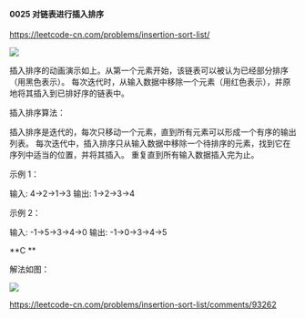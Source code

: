 #### 0025 对链表进行插入排序

https://leetcode-cn.com/problems/insertion-sort-list/

![](https://github.com/hairrrrr/1200_Problems/blob/master/01%20%E7%BA%BF%E6%80%A7%E8%A1%A8%E5%92%8C%E9%93%BE%E8%A1%A8/0025%20%E5%AF%B9%E9%93%BE%E8%A1%A8%E8%BF%9B%E8%A1%8C%E6%8F%92%E5%85%A5%E6%8E%92%E5%BA%8F/1.gif)

插入排序的动画演示如上。从第一个元素开始，该链表可以被认为已经部分排序（用黑色表示）。
每次迭代时，从输入数据中移除一个元素（用红色表示），并原地将其插入到已排好序的链表中。

 

插入排序算法：

插入排序是迭代的，每次只移动一个元素，直到所有元素可以形成一个有序的输出列表。
每次迭代中，插入排序只从输入数据中移除一个待排序的元素，找到它在序列中适当的位置，并将其插入。
重复直到所有输入数据插入完为止。


示例 1：

输入: 4->2->1->3
输出: 1->2->3->4

示例 2：

输入: -1->5->3->4->0
输出: -1->0->3->4->5



**C **

解法如图：

![](https://github.com/hairrrrr/1200_Problems/blob/master/01%20%E7%BA%BF%E6%80%A7%E8%A1%A8%E5%92%8C%E9%93%BE%E8%A1%A8/0025%20%E5%AF%B9%E9%93%BE%E8%A1%A8%E8%BF%9B%E8%A1%8C%E6%8F%92%E5%85%A5%E6%8E%92%E5%BA%8F/11.png)

https://leetcode-cn.com/problems/insertion-sort-list/comments/93262

